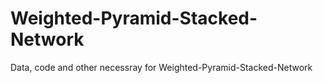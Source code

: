 # Weighted-Pyramid-Stacked-Network

Data, code and other necessray for Weighted-Pyramid-Stacked-Network

